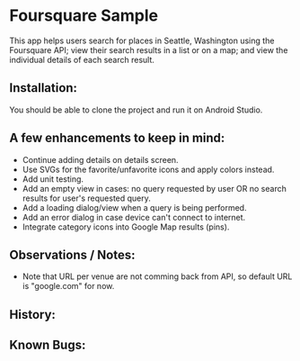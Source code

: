 # Foursquare Sample
This app helps users search for places in Seattle, Washington using the Foursquare API; view their search results in a list or on a map; and view the individual details of each search result.

## Installation:
You should be able to clone the project and run it on Android Studio.

## A few enhancements to keep in mind:
* Continue adding details on details screen.
* Use SVGs for the favorite/unfavorite icons and apply colors instead.
* Add unit testing.
* Add an empty view in cases: no query requested by user OR no search results for user's requested query.
* Add a loading dialog/view when a query is being performed.
* Add an error dialog in case device can't connect to internet.
* Integrate category icons into Google Map results (pins).

## Observations / Notes:
* Note that URL per venue are not comming back from API, so default URL is "google.com" for now.

## History:

## Known Bugs:
